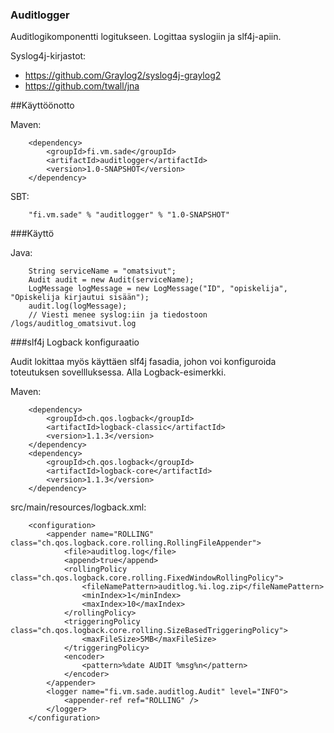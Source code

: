 ### Auditlogger

Auditlogikomponentti logitukseen. Logittaa syslogiin ja slf4j-apiin.

Syslog4j-kirjastot:

* https://github.com/Graylog2/syslog4j-graylog2
* https://github.com/twall/jna

##Käyttöönotto

Maven: 
``` 
    <dependency>
        <groupId>fi.vm.sade</groupId>
        <artifactId>auditlogger</artifactId>
        <version>1.0-SNAPSHOT</version>
    </dependency>
```
       
SBT: 
```
    "fi.vm.sade" % "auditlogger" % "1.0-SNAPSHOT"
```

###Käyttö

Java: 
```
    String serviceName = "omatsivut";
    Audit audit = new Audit(serviceName);
    LogMessage logMessage = new LogMessage("ID", "opiskelija", "Opiskelija kirjautui sisään");
    audit.log(logMessage);
    // Viesti menee syslog:iin ja tiedostoon /logs/auditlog_omatsivut.log
```

###slf4j Logback konfiguraatio

Audit lokittaa myös käyttäen slf4j fasadia, johon voi konfiguroida toteutuksen sovellluksessa.
Alla Logback-esimerkki.

Maven: 
``` 
    <dependency>
        <groupId>ch.qos.logback</groupId>
        <artifactId>logback-classic</artifactId>
        <version>1.1.3</version>
    </dependency>
    <dependency>
        <groupId>ch.qos.logback</groupId>
        <artifactId>logback-core</artifactId>
        <version>1.1.3</version>
    </dependency>
```

src/main/resources/logback.xml:
```
    <configuration>
        <appender name="ROLLING" class="ch.qos.logback.core.rolling.RollingFileAppender">
            <file>auditlog.log</file>
            <append>true</append>
            <rollingPolicy class="ch.qos.logback.core.rolling.FixedWindowRollingPolicy">
                <fileNamePattern>auditlog.%i.log.zip</fileNamePattern>
                <minIndex>1</minIndex>
                <maxIndex>10</maxIndex>
            </rollingPolicy>
            <triggeringPolicy class="ch.qos.logback.core.rolling.SizeBasedTriggeringPolicy">
                <maxFileSize>5MB</maxFileSize>
            </triggeringPolicy>
            <encoder>
                <pattern>%date AUDIT %msg%n</pattern>
            </encoder>
        </appender>
        <logger name="fi.vm.sade.auditlog.Audit" level="INFO">
            <appender-ref ref="ROLLING" />
        </logger>
    </configuration>
```
